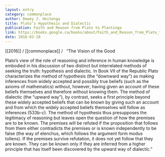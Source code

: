 ```yaml
---
layout: entry
category: commonplace
author: Dewey J. Hoitenga
title: Plato’s Hypothesis and Dialectic
publication: Faith and Reason from Plato to Plantinga
link: https://books.google.ca/books/about/Faith_and_Reason_from_Plato_to_Plantinga.html?id=kqRNDnaATMsC
date: 2016-03-10
---
```


[[2016]] / [[commonplace]] / 
 
“The Vision of the Good

Plato’s view of the role of reasoning and inference in human knowledge is embodied in his discussion of two distinct but interrelated methods of seeking the truth: hypothesis and dialectic. In Book VII of the Republic Plato characterizes the method of hypothesis (the “downward way”) as making inferences from widely accepted and possibly true beliefs (such as the axioms of mathematics) without, however, having given an account of these beliefs themselves and therefore without knowing them. The method of dialectic (the “upward way”), by contrast, seeks a first principle beyond these widely accepted beliefs that can be known by giving such an account and from which the widely accepted beliefs themselves will follow as inferences (533b-c). The method of hypothesis thus presupposes the legitimacy of reasoning but leaves open the question of how the premises are to be known. The premises will be refuted if the proposition that follows from them either contradicts the premises or is known independently to be false (the way of elenchus, which follows the argument form modus tollens). If the premises survive refutation, it does not yet follow that they are known. They can be known only if they are inferred from a higher principle that has itself been discovered by the upward way of dialectic.”
